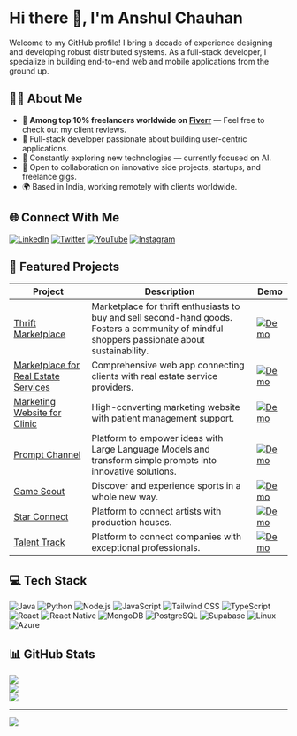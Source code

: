# Hi there 👋, I'm Anshul Chauhan

Welcome to my GitHub profile! I bring a decade of experience designing and developing robust distributed systems. As a full-stack developer, I specialize in building end-to-end web and mobile applications from the ground up.

## 👨‍💻 About Me

- 🥇 **Among top 10% freelancers worldwide on [Fiverr](https://www.fiverr.com/anshulchauha?public_mode=true)** — Feel free to check out my client reviews.
- 🚀 Full-stack developer passionate about building user-centric applications.
- 🧠 Constantly exploring new technologies — currently focused on AI.
- 🤝 Open to collaboration on innovative side projects, startups, and freelance gigs.
- 🌍 Based in India, working remotely with clients worldwide.

## 🌐 Connect With Me

[![LinkedIn](https://img.shields.io/badge/LinkedIn-%230077B5.svg?logo=linkedin&logoColor=white)](https://linkedin.com/in/anshuldevx)
[![Twitter](https://img.shields.io/badge/Twitter-%231DA1F2.svg?logo=Twitter&logoColor=white)](https://twitter.com/anshuldevx)
[![YouTube](https://img.shields.io/badge/YouTube-FF0000.svg?logo=YouTube&logoColor=white)](https://youtube.com/@anshuldevx)
[![Instagram](https://img.shields.io/badge/Instagram-%23E4405F.svg?logo=Instagram&logoColor=white)](https://instagram.com/anshuldevx)

## 🚀 Featured Projects

| Project | Description | Demo |
|---------|-------------|------|
| [Thrift Marketplace](https://www.thriftguideus.com/) | Marketplace for thrift enthusiasts to buy and sell second-hand goods. Fosters a community of mindful shoppers passionate about sustainability. | [![Demo](https://img.shields.io/badge/demo-%E2%86%92-brightgreen?style=flat&logo=web&logoColor=white)](https://www.thriftguideus.com/) |
| [Marketplace for Real Estate Services](https://ambitious-river-07b28f600.4.azurestaticapps.net/) | Comprehensive web app connecting clients with real estate service providers. | [![Demo](https://img.shields.io/badge/demo-%E2%86%92-brightgreen?style=flat&logo=web&logoColor=white)](https://ambitious-river-07b28f600.4.azurestaticapps.net/) |
| [Marketing Website for Clinic](https://www.sharanyacare.com/) | High-converting marketing website with patient management support. | [![Demo](https://img.shields.io/badge/demo-%E2%86%92-brightgreen?style=flat&logo=web&logoColor=white)](https://www.sharanyacare.com/) |
| [Prompt Channel](https://www.promptchannel.com/) | Platform to empower ideas with Large Language Models and transform simple prompts into innovative solutions. | [![Demo](https://img.shields.io/badge/demo-%E2%86%92-brightgreen?style=flat&logo=web&logoColor=white)](https://www.promptchannel.com/) |
| [Game Scout](https://witty-bush-084410d00.6.azurestaticapps.net/) | Discover and experience sports in a whole new way. | [![Demo](https://img.shields.io/badge/demo-%E2%86%92-brightgreen?style=flat&logo=web&logoColor=white)](https://witty-bush-084410d00.6.azurestaticapps.net/) |
| [Star Connect](https://kind-ocean-0a8228100.6.azurestaticapps.net/) | Platform to connect artists with production houses. | [![Demo](https://img.shields.io/badge/demo-%E2%86%92-brightgreen?style=flat&logo=web&logoColor=white)](https://kind-ocean-0a8228100.6.azurestaticapps.net/) |
| [Talent Track](https://witty-grass-0cec95200.6.azurestaticapps.net/) | Platform to connect companies with exceptional professionals. | [![Demo](https://img.shields.io/badge/demo-%E2%86%92-brightgreen?style=flat&logo=web&logoColor=white)](https://witty-grass-0cec95200.6.azurestaticapps.net/) |


## 💻 Tech Stack

![Java](https://img.shields.io/badge/Java-%23ED8B00.svg?style=for-the-badge&logo=openjdk&logoColor=white)
![Python](https://img.shields.io/badge/Python-3670A0?style=for-the-badge&logo=python&logoColor=ffdd54)
![Node.js](https://img.shields.io/badge/Node.js-6DA55F?style=for-the-badge&logo=node.js&logoColor=white)
![JavaScript](https://img.shields.io/badge/JavaScript-%23323330.svg?style=for-the-badge&logo=javascript&logoColor=%23F7DF1E)
![Tailwind CSS](https://img.shields.io/badge/Tailwind_CSS-38B2AC?style=for-the-badge&logo=tailwind-css&logoColor=white)
![TypeScript](https://img.shields.io/badge/TypeScript-%23007ACC.svg?style=for-the-badge&logo=typescript&logoColor=white)
![React](https://img.shields.io/badge/React-%2320232a.svg?style=for-the-badge&logo=react&logoColor=%2361DAFB)
![React Native](https://img.shields.io/badge/React_Native-20232A?style=for-the-badge&logo=react&logoColor=61DAFB)
![MongoDB](https://img.shields.io/badge/MongoDB-%234ea94b.svg?style=for-the-badge&logo=mongodb&logoColor=white)
![PostgreSQL](https://img.shields.io/badge/PostgreSQL-%23336791.svg?style=for-the-badge&logo=postgresql&logoColor=white)
![Supabase](https://img.shields.io/badge/Supabase-3ECF8E?style=for-the-badge&logo=supabase&logoColor=white)
![Linux](https://img.shields.io/badge/Linux-FCC624?style=for-the-badge&logo=linux&logoColor=black)
![Azure](https://img.shields.io/badge/Azure-0078D4?style=for-the-badge&logo=azure-devops&logoColor=white)

## 📊 GitHub Stats

![](https://github-readme-stats.vercel.app/api?username=anshuldevx&theme=dark&hide_border=false&include_all_commits=true&count_private=true)<br/>
![](https://github-readme-streak-stats.herokuapp.com/?user=anshuldevx&theme=dark&hide_border=false)<br/>
![](https://github-readme-stats.vercel.app/api/top-langs/?username=anshuldevx&theme=dark&hide_border=false&include_all_commits=true&count_private=true&layout=compact)

---

[![](https://visitcount.itsvg.in/api?id=anshuldevx&icon=0&color=0)](https://visitcount.itsvg.in)
